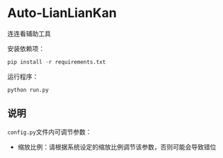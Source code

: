 # Auto-LianLianKan
连连看辅助工具

安装依赖项：
```python
pip install -r requirements.txt
```

运行程序：
```
python run.py
```

## 说明
`config.py`文件内可调节参数：
- 缩放比例：请根据系统设定的缩放比例调节该参数，否则可能会导致错位
